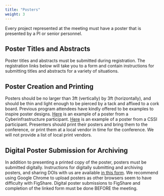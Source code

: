 ```yaml
---
title: "Posters"
weight: 3
---
```


Every project represented at the meeting must have a poster that is presented
by a PI or senior personnel.


## Poster Titles and Abstracts

Poster titles and abstracts must be submitted during registration.
The registration links below will take you to a form and contain instructions
for submitting titles and abstracts for a variety of situations.

## Poster Creation and Printing

Posters should be no larger than 3ft (vertically) by 3ft (horizontally), and
should be thin and light enough to be pierced by a tack and affixed to a
cork board.
Previous program attendees have kindly offered to be examples to inspire
poster designs.
[Here](https://doi.org/10.6084/m9.figshare.26801080.v1) is an example of a
poster from a Cyberinfrastructure participant.
[Here](https://doi.org/10.6084/m9.figshare.24107424.v1) is an example of a poster from a CSSI participant.
Presenters should print their posters and bring them to the conference, or
print them at a local vendor in time for the conference.
We will not provide a list of local print vendors.

## Digital Poster Submission for Archiving

In addition to presenting a printed copy of the poster,
posters must be submitted digitally.
Instructions for digitally submitting and archiving posters, and
sharing DOIs with us are available [in this form](https://docs.google.com/forms/d/e/1FAIpQLSd7Gy6FTH5BPS4UHxu50EMOSrNyyIFOKHm4hA93qkUgdvbAjg/viewform?usp=header).
We recommend using Google Chrome to upload posters as other browsers seem to
have difficulty with FigShare.
Digital poster submissions to FigShare and completion of the linked form
must be done BEFORE the meeting.

